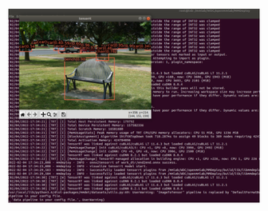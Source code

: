 ![image](https://github.com/Note-Liu/test/blob/c7f779a2b12fba0d2c004e27e4a9fd21dd9543e1/images/1.jpg)  
